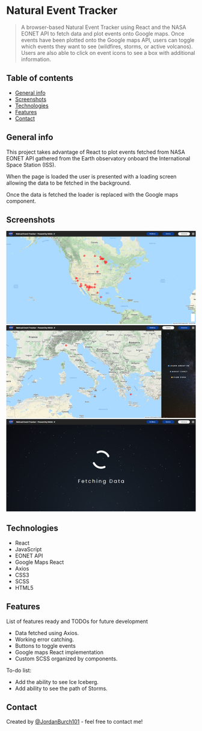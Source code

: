 # Natural Event Tracker

> A browser-based Natural Event Tracker using React and the NASA EONET API to fetch data and plot events onto Google maps. Once events have been plotted onto the Google
> maps API, users can toggle which events they want to see (wildfires, storms, or active volcanos). Users are also able to click on event icons to see a box with additional information.

## Table of contents

- [General info](#general-info)
- [Screenshots](#screenshots)
- [Technologies](#technologies)
- [Features](#features)
- [Contact](#contact)

## General info

This project takes advantage of React to plot events fetched from NASA EONET API gathered from the Earth observatory onboard the International Space Station (ISS).

When the page is loaded the user is presented with a loading screen allowing the data to be fetched in the background.

Once the data is fetched the loader is replaced with the Google maps component.

## Screenshots

![Example screenshot](screenshots/Screenshot1.png)
![Example screenshot](screenshots/Screenshot2.png)
![Example screenshot](screenshots/Screenshot3.png)

## Technologies

- React
- JavaScript
- EONET API
- Google Maps React
- Axios
- CSS3
- SCSS
- HTML5

## Features

List of features ready and TODOs for future development

- Data fetched using Axios.
- Working error catching.
- Buttons to toggle events
- Google maps React implementation
- Custom SCSS organized by components.

To-do list:

- Add the ability to see Ice Iceberg.
- Add ability to see the path of Storms.

## Contact

Created by [@JordanBurch101](https://jordanburch.dev/) - feel free to contact me!
